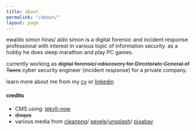 ```yaml
---
title: about
permalink: "/about/"
layout: page
---
```


ewaldo simon hiras/ aldo simon is a digital forensic and incident response professional with interest in various topic of information security. as a hobby he does sleep marathon and play PC games. 

currently working as <s>digital forensic/ ediscovery for Directorate General of Taxes</s> cyber security engineer (incident response) for a private company. 

learn more about me from my [cv](https://aldosimon.com/cv) or [linkedin](https://www.linkedin.com/in/aldosimon/)

#### credits
* CMS using: [jekyll-now](https://github.com/barryclark/jekyll-now "jekyll-now")
* <s>disqus</s>
* various media from [cleanpng](https://www.cleanpng.com/)/ [pexels](https://www.pexels.com/)/[unsplash](https://unsplash.com)/ [pixabay](https://pixabay.com)
